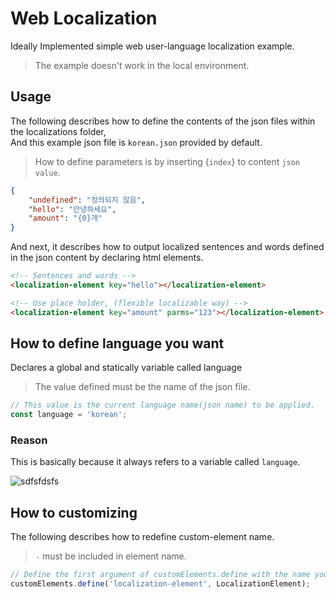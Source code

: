 # Web Localization
Ideally Implemented simple web user-language localization example.

> The example doesn't work in the local environment.

## Usage

The following describes how to define the contents of the json files within the localizations folder, <br />
And this example json file is `korean.json` provided by default.

> How to define parameters is by inserting {`index`} to content `json value`.

```json
{
    "undefined": "정의되지 않음",
    "hello": "안녕하세요",
    "amount": "{0}개"
}
```

And next, it describes how to output localized sentences and words defined in the json content by declaring html elements.
```html
<!-- Sentences and words -->
<localization-element key="hello"></localization-element>

<!-- Use place holder, (flexible localizable way) -->
<localization-element key="amount" parms="123"></localization-element>
```

## How to define language you want
Declares a global and statically variable called language

> The value defined must be the name of the json file.
> 
```js
// This value is the current language name(json name) to be applied.
const language = 'korean';
```

### Reason
This is basically because it always refers to a variable called `language`.

![sdfsfdsfs](https://github.com/MTtankkeo/web_localization/assets/122026021/afaa47f3-1c57-440b-9d01-5d758494d59c)

## How to customizing

The following describes how to redefine custom-element name.

> `-` must be included in element name.

```js
// Define the first argument of customElements.define with the name you want.
customElements.define('localization-element', LocalizationElement);
```
